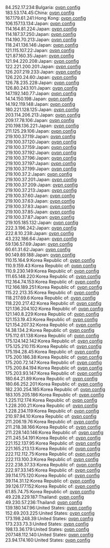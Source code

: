 84.252.17.234:Bulgaria: [ovpn config](vpn/84_252_17_234.ovpn)  
183.53.174.45:China: [ovpn config](vpn/183_53_174_45.ovpn)  
167.179.61.241:Hong Kong: [ovpn config](vpn/167_179_61_241.ovpn)  
106.157.13.134:Japan: [ovpn config](vpn/106_157_13_134.ovpn)  
114.164.81.224:Japan: [ovpn config](vpn/114_164_81_224.ovpn)  
114.187.37.250:Japan: [ovpn config](vpn/114_187_37_250.ovpn)  
114.190.70.213:Japan: [ovpn config](vpn/114_190_70_213.ovpn)  
118.241.136.146:Japan: [ovpn config](vpn/118_241_136_146.ovpn)  
121.115.107.22:Japan: [ovpn config](vpn/121_115_107_22.ovpn)  
121.87.160.35:Japan: [ovpn config](vpn/121_87_160_35.ovpn)  
121.94.220.208:Japan: [ovpn config](vpn/121_94_220_208.ovpn)  
122.221.200.201:Japan: [ovpn config](vpn/122_221_200_201.ovpn)  
126.207.219.233:Japan: [ovpn config](vpn/126_207_219_233.ovpn)  
126.220.24.60:Japan: [ovpn config](vpn/126_220_24_60.ovpn)  
126.78.235.228:Japan: [ovpn config](vpn/126_78_235_228.ovpn)  
126.80.243.101:Japan: [ovpn config](vpn/126_80_243_101.ovpn)  
147.192.140.77:Japan: [ovpn config](vpn/147_192_140_77.ovpn)  
14.14.150.198:Japan: [ovpn config](vpn/14_14_150_198.ovpn)  
14.192.119.148:Japan: [ovpn config](vpn/14_192_119_148.ovpn)  
180.221.128.125:Japan: [ovpn config](vpn/180_221_128_125.ovpn)  
203.114.206.213:Japan: [ovpn config](vpn/203_114_206_213.ovpn)  
209.17.78.106:Japan: [ovpn config](vpn/209_17_78_106.ovpn)  
210.198.136.221:Japan: [ovpn config](vpn/210_198_136_221.ovpn)  
211.125.29.106:Japan: [ovpn config](vpn/211_125_29_106.ovpn)  
219.100.37.119:Japan: [ovpn config](vpn/219_100_37_119.ovpn)  
219.100.37.120:Japan: [ovpn config](vpn/219_100_37_120.ovpn)  
219.100.37.159:Japan: [ovpn config](vpn/219_100_37_159.ovpn)  
219.100.37.192:Japan: [ovpn config](vpn/219_100_37_192.ovpn)  
219.100.37.196:Japan: [ovpn config](vpn/219_100_37_196.ovpn)  
219.100.37.197:Japan: [ovpn config](vpn/219_100_37_197.ovpn)  
219.100.37.199:Japan: [ovpn config](vpn/219_100_37_199.ovpn)  
219.100.37.2:Japan: [ovpn config](vpn/219_100_37_2.ovpn)  
219.100.37.201:Japan: [ovpn config](vpn/219_100_37_201.ovpn)  
219.100.37.209:Japan: [ovpn config](vpn/219_100_37_209.ovpn)  
219.100.37.213:Japan: [ovpn config](vpn/219_100_37_213.ovpn)  
219.100.37.60:Japan: [ovpn config](vpn/219_100_37_60.ovpn)  
219.100.37.63:Japan: [ovpn config](vpn/219_100_37_63.ovpn)  
219.100.37.83:Japan: [ovpn config](vpn/219_100_37_83.ovpn)  
219.100.37.85:Japan: [ovpn config](vpn/219_100_37_85.ovpn)  
219.100.37.87:Japan: [ovpn config](vpn/219_100_37_87.ovpn)  
219.105.185.132:Japan: [ovpn config](vpn/219_105_185_132.ovpn)  
222.3.196.242:Japan: [ovpn config](vpn/222_3_196_242.ovpn)  
222.8.10.238:Japan: [ovpn config](vpn/222_8_10_238.ovpn)  
43.232.186.64:Japan: [ovpn config](vpn/43_232_186_64.ovpn)  
59.136.57.69:Japan: [ovpn config](vpn/59_136_57_69.ovpn)  
60.61.31.62:Japan: [ovpn config](vpn/60_61_31_62.ovpn)  
90.149.89.188:Japan: [ovpn config](vpn/90_149_89_188.ovpn)  
110.15.164.9:Korea Republic of: [ovpn config](vpn/110_15_164_9.ovpn)  
110.9.159.43:Korea Republic of: [ovpn config](vpn/110_9_159_43.ovpn)  
110.9.230.149:Korea Republic of: [ovpn config](vpn/110_9_230_149.ovpn)  
111.65.148.220:Korea Republic of: [ovpn config](vpn/111_65_148_220.ovpn)  
112.164.74.153:Korea Republic of: [ovpn config](vpn/112_164_74_153.ovpn)  
112.166.189.251:Korea Republic of: [ovpn config](vpn/112_166_189_251.ovpn)  
115.22.213.35:Korea Republic of: [ovpn config](vpn/115_22_213_35.ovpn)  
118.217.69.6:Korea Republic of: [ovpn config](vpn/118_217_69_6.ovpn)  
118.220.217.42:Korea Republic of: [ovpn config](vpn/118_220_217_42.ovpn)  
121.136.204.102:Korea Republic of: [ovpn config](vpn/121_136_204_102.ovpn)  
121.140.8.229:Korea Republic of: [ovpn config](vpn/121_140_8_229.ovpn)  
121.153.19.43:Korea Republic of: [ovpn config](vpn/121_153_19_43.ovpn)  
121.154.207.32:Korea Republic of: [ovpn config](vpn/121_154_207_32.ovpn)  
14.38.134.2:Korea Republic of: [ovpn config](vpn/14_38_134_2.ovpn)  
175.112.61.138:Korea Republic of: [ovpn config](vpn/175_112_61_138.ovpn)  
175.124.142.142:Korea Republic of: [ovpn config](vpn/175_124_142_142.ovpn)  
175.125.210.115:Korea Republic of: [ovpn config](vpn/175_125_210_115.ovpn)  
175.194.28.45:Korea Republic of: [ovpn config](vpn/175_194_28_45.ovpn)  
175.200.186.38:Korea Republic of: [ovpn config](vpn/175_200_186_38.ovpn)  
175.200.72.147:Korea Republic of: [ovpn config](vpn/175_200_72_147.ovpn)  
175.200.84.194:Korea Republic of: [ovpn config](vpn/175_200_84_194.ovpn)  
175.203.93.147:Korea Republic of: [ovpn config](vpn/175_203_93_147.ovpn)  
180.64.21.89:Korea Republic of: [ovpn config](vpn/180_64_21_89.ovpn)  
180.66.252.201:Korea Republic of: [ovpn config](vpn/180_66_252_201.ovpn)  
182.230.254.185:Korea Republic of: [ovpn config](vpn/182_230_254_185.ovpn)  
183.105.205.186:Korea Republic of: [ovpn config](vpn/183_105_205_186.ovpn)  
1.225.112.174:Korea Republic of: [ovpn config](vpn/1_225_112_174.ovpn)  
1.228.200.21:Korea Republic of: [ovpn config](vpn/1_228_200_21.ovpn)  
1.228.234.119:Korea Republic of: [ovpn config](vpn/1_228_234_119.ovpn)  
210.97.94.10:Korea Republic of: [ovpn config](vpn/210_97_94_10.ovpn)  
211.206.19.76:Korea Republic of: [ovpn config](vpn/211_206_19_76.ovpn)  
211.218.38.166:Korea Republic of: [ovpn config](vpn/211_218_38_166.ovpn)  
211.228.140.146:Korea Republic of: [ovpn config](vpn/211_228_140_146.ovpn)  
211.245.54.191:Korea Republic of: [ovpn config](vpn/211_245_54_191.ovpn)  
221.152.137.95:Korea Republic of: [ovpn config](vpn/221_152_137_95.ovpn)  
221.165.213.13:Korea Republic of: [ovpn config](vpn/221_165_213_13.ovpn)  
222.112.112.75:Korea Republic of: [ovpn config](vpn/222_112_112_75.ovpn)  
222.113.100.3:Korea Republic of: [ovpn config](vpn/222_113_100_3.ovpn)  
222.238.37.33:Korea Republic of: [ovpn config](vpn/222_238_37_33.ovpn)  
222.97.33.145:Korea Republic of: [ovpn config](vpn/222_97_33_145.ovpn)  
39.114.175.120:Korea Republic of: [ovpn config](vpn/39_114_175_120.ovpn)  
39.114.31.12:Korea Republic of: [ovpn config](vpn/39_114_31_12.ovpn)  
39.126.177.152:Korea Republic of: [ovpn config](vpn/39_126_177_152.ovpn)  
61.85.74.75:Korea Republic of: [ovpn config](vpn/61_85_74_75.ovpn)  
49.228.229.187:Thailand: [ovpn config](vpn/49_228_229_187.ovpn)  
49.230.57.236:Thailand: [ovpn config](vpn/49_230_57_236.ovpn)  
139.180.147.96:United States: [ovpn config](vpn/139_180_147_96.ovpn)  
152.69.203.225:United States: [ovpn config](vpn/152_69_203_225.ovpn)  
173.198.248.39:United States: [ovpn config](vpn/173_198_248_39.ovpn)  
173.233.73.3:United States: [ovpn config](vpn/173_233_73_3.ovpn)  
198.13.36.179:United States: [ovpn config](vpn/198_13_36_179.ovpn)  
207.148.112.140:United States: [ovpn config](vpn/207_148_112_140.ovpn)  
23.94.174.160:United States: [ovpn config](vpn/23_94_174_160.ovpn)  
